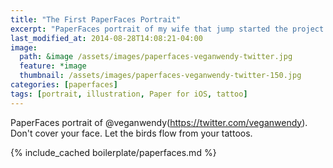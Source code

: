 ```yaml
---
title: "The First PaperFaces Portrait"
excerpt: "PaperFaces portrait of my wife that jump started the project. Drawn with Paper for iOS on an iPad."
last_modified_at: 2014-08-28T14:08:21-04:00
image: 
  path: &image /assets/images/paperfaces-veganwendy-twitter.jpg 
  feature: *image
  thumbnail: /assets/images/paperfaces-veganwendy-twitter-150.jpg
categories: [paperfaces]
tags: [portrait, illustration, Paper for iOS, tattoo]
---
```


PaperFaces portrait of @veganwendy(https://twitter.com/veganwendy). Don't cover your face. Let the birds flow from your tattoos.

{% include_cached boilerplate/paperfaces.md %}
